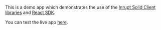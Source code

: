 This is a demo app which demonstrates the use of the [Inrupt Solid Client libraries](https://docs.inrupt.com/developer-tools/javascript/client-libraries/) and [React SDK](https://solid-ui-react.vercel.app/).

You can test the live app [here](https://gallant-lewin-6da032.netlify.app/).
